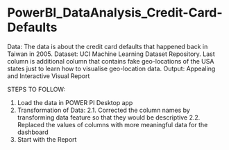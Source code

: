 # PowerBI_DataAnalysis_Credit-Card-Defaults

Data: The data is about the credit card defaults that happened back in Taiwan in 2005.
Dataset: UCI Machine Learning Dataset Repository. Last column is additional column that contains fake geo-locations of the USA states just to learn how to visualise geo-location data.
Output: Appealing and Interactive Visual Report

STEPS TO FOLLOW:
1. Load the data in POWER PI Desktop app
2. Transformation of Data: 
    2.1. Corrected the column names by transforming data feature so that they would be descriptive
    2.2. Replaced the values of columns with more meaningful data for the dashboard
3. Start with the Report
